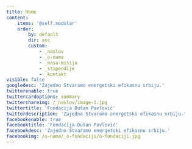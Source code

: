 ```yaml
---
title: Home
content:
    items: '@self.modular'
    order:
        by: default
        dir: asc
        custom:
            - _naslov
            - _o-nama
            - _nasa-misija
            - _stipendije
            - _kontakt
visible: false
googledesc: 'Zajedno Stvaramo energetski efikasnu srbiju.'
twitterenable: true
twittercardoptions: summary
twittershareimg: /_naslov/image-1.jpg
twittertitle: 'Fondacija Dušan Pavlović'
twitterdescription: 'Zajedno Stvaramo energetski efikasnu srbiju.'
facebookenable: true
facebooktitle: 'Fondacija Dušan Pavlović'
facebookdesc: 'Zajedno Stvaramo energetski efikasnu srbiju.'
facebookimg: /o-nama/_o-fondaciji/o-fondaciji.jpg
---
```


